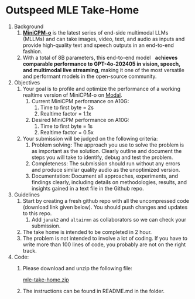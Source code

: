 # Outspeed MLE Take-Home

1. Background
   1. [**MiniCPM-o**](https://github.com/OpenBMB/MiniCPM-o) is the latest
      series of end-side multimodal LLMs (MLLMs) and can take images, video,
      text, and audio as inputs and provide high-quality text and speech
      outputs in an end-to-end fashion.
   2. With a total of 8B parameters, this end-to-end model
        **achieves comparable performance to GPT-4o-202405 in vision, speech, and
      multimodal live streaming**, making it one of the most versatile and
      performant models in the open-source community.
2. Objectives
   1. Your goal is to profile and optimize the performance of a working
      realtime version of MiniCPM-o on [Modal](https://modal.com/).
      1. Current MiniCPM performance on A10G:
         1. Time to first byte = 2s
         2. Realtime factor = 1.1x
      2. Desired MiniCPM performance on A10G:
         1. Time to first byte = 1s
         2. Realtime factor = 0.5x
   2. Your submission will be judged on the following criteria:
      1. Problem solving: The approach you use to solve the problem is as
         important as the solution. Clearly outline and document the steps you
         will take to identify, debug and test the problem.
      2. Completeness: The submission should run without any errors and
         produce similar quality audio as the unoptimized version.
      3. Documentation: Document all approaches, experiments, and findings
         clearly, including details on methodologies, results, and insights
         gained in a text file in the Github repo.
3. Guidelines
   1. Start by creating a fresh github repo with all the uncompressed code
      (download link given below). You should push changes and updates to this
      repo.
      1. Add `janak2` and `altairmn` as collaborators so we can check your
         submission.
   2. The take home is intended to be completed in 2 hour.
   3. The problem is not intended to involve a lot of coding. If you have to
      write more than 100 lines of code, you probably are not on the right
      track.
4. Code:
   1. Please download and unzip the following file:

      [mle-take-home.zip](Outspeed%20MLE%20Take-Home%20223c491cb1a48004ba46c2e2348f6098/mle-take-home.zip)

   2. The instructions can be found in README.md in the folder.
